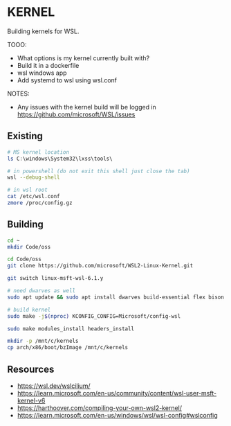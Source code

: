 # KERNEL

Building kernels for WSL.  

TOOO:

* What options is my kernel currently built with?
* Build it in a dockerfile
* wsl windows app
* Add systemd to wsl using wsl.conf

NOTES:

* Any issues with the kernel build will be logged in https://github.com/microsoft/WSL/issues

## Existing

```powershell
# MS kernel location
ls C:\windows\System32\lxss\tools\
```

```sh
# in powershell (do not exit this shell just close the tab)
wsl --debug-shell

# in wsl root
cat /etc/wsl.conf
zmore /proc/config.gz
```

## Building

```sh
cd ~
mkdir Code/oss

cd Code/oss
git clone https://github.com/microsoft/WSL2-Linux-Kernel.git

git switch linux-msft-wsl-6.1.y

# need dwarves as well
sudo apt update && sudo apt install dwarves build-essential flex bison libssl-dev libelf-dev bc

# build kernel
sudo make -j$(nproc) KCONFIG_CONFIG=Microsoft/config-wsl

sudo make modules_install headers_install

mkdir -p /mnt/c/kernels
cp arch/x86/boot/bzImage /mnt/c/kernels
```

## Resources

* https://wsl.dev/wslcilium/
* https://learn.microsoft.com/en-us/community/content/wsl-user-msft-kernel-v6
* https://harthoover.com/compiling-your-own-wsl2-kernel/
* https://learn.microsoft.com/en-us/windows/wsl/wsl-config#wslconfig